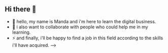 ## Hi there 👋

- 🔭 hello, my name is Manda and i'm here to learn the digital business.
- 👯 i also want to collaborate with people who could help me in my learning.
- ⚡ and finally, i'll be happy to find a job in this field according to the skills i'll have acquired.
-->

